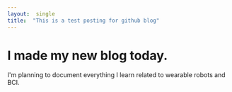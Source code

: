 ```yaml
---
layout:  single
title:  "This is a test posting for github blog"
---
```


# I made my new blog today.

I'm planning to document everything I learn related to wearable robots and BCI.

